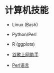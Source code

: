 # 计算机技能

* Linux (Bash)
* Python/Perl
* R (ggplots)

* [谷歌上网助手](http://blog.ligene.cn/2020/04/08/ghelper/)
* [Perl语言](Computer/Perl-learn.md)